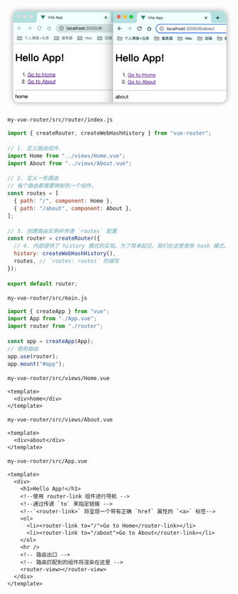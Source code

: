 ![vue-router-simple.png](images/vue-router-simple.png)

`my-vue-router/src/router/index.js`

```js
import { createRouter, createWebHashHistory } from "vue-router";

// 1. 定义路由组件.
import Home from "../views/Home.vue";
import About from "../views/About.vue";

// 2. 定义一些路由
// 每个路由都需要映射到一个组件。
const routes = [
  { path: "/", component: Home },
  { path: "/about", component: About },
];

// 3. 创建路由实例并传递 `routes` 配置
const router = createRouter({
  // 4. 内部提供了 history 模式的实现。为了简单起见，我们在这里使用 hash 模式。
  history: createWebHashHistory(),
  routes, // `routes: routes` 的缩写
});

export default router;
```

`my-vue-router/src/main.js`

```js
import { createApp } from "vue";
import App from "./App.vue";
import router from "./router";

const app = createApp(App);
// 使用路由
app.use(router);
app.mount("#app");
```

`my-vue-router/src/views/Home.vue`

```vue
<template>
  <div>home</div>
</template>
```

`my-vue-router/src/views/About.vue`

```vue
<template>
  <div>about</div>
</template>
```

`my-vue-router/src/App.vue`

```vue
<template>
  <div>
    <h1>Hello App!</h1>
    <!--使用 router-link 组件进行导航 -->
    <!--通过传递 `to` 来指定链接 -->
    <!--`<router-link>` 将呈现一个带有正确 `href` 属性的 `<a>` 标签-->
    <ol>
      <li><router-link to="/">Go to Home</router-link></li>
      <li><router-link to="/about">Go to About</router-link></li>
    </ol>
    <hr />
    <!-- 路由出口 -->
    <!-- 路由匹配到的组件将渲染在这里 -->
    <router-view></router-view>
  </div>
</template>
```